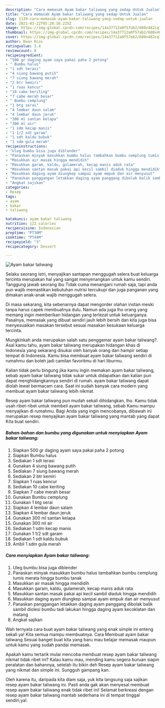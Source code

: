 ```yaml
---
description: "Cara memasak Ayam bakar taliwang yang sedap Untuk Jualan"
title: "Cara memasak Ayam bakar taliwang yang sedap Untuk Jualan"
slug: 1139-cara-memasak-ayam-bakar-taliwang-yang-sedap-untuk-jualan
date: 2021-03-22T05:28:16.225Z
image: https://img-global.cpcdn.com/recipes/14a37712a0f57ab2/680x482cq70/ayam-bakar-taliwang-foto-resep-utama.jpg
thumbnail: https://img-global.cpcdn.com/recipes/14a37712a0f57ab2/680x482cq70/ayam-bakar-taliwang-foto-resep-utama.jpg
cover: https://img-global.cpcdn.com/recipes/14a37712a0f57ab2/680x482cq70/ayam-bakar-taliwang-foto-resep-utama.jpg
author: Dean Rios
ratingvalue: 3.4
reviewcount: 8
recipeingredient:
- "500 gr daging ayam saya pakai paha 2 potong"
- " Bumbu halus"
- "1 sdt terasi"
- "4 siung bawang putih"
- "7 siung bawang merah"
- "2 btr kemiri"
- "1 ruas kencur"
- "10 cabe keriting"
- "7 cabe merah besar"
- " Bumbu cemplung"
- "1 btg serai"
- "4 lembar daun salam"
- "4 lembar daun jeruk"
- "300 ml santan kelapa"
- "300 ml air"
- "1 sdm kecap manis"
- "1 1/2 sdt garam"
- "1 sdt kaldu bubuk"
- "1 sdm gula merah"
recipeinstructions:
- "Uleg bumbu bisa juga diblender"
- "Panaskan minyak masukkan bumbu halus tambahkan bumbu cemplung tumis merata hingga bumbu tanak"
- "Masukkan air masak hingga mendidih"
- "Masukkan garam, kaldu, gulamerah, kecap manis aduk rata"
- "Masukkan santan masak pakai api kecil sambil diaduk hingga mendidih"
- "Masukkan daging ayam diungkep sampai ayam empuk dan air menyusut"
- "Panaskan panggangan letakkan daging ayam panggang dibolak balik sambil diolesi bumbu tadi lakukan hingga daging ayam kecoklatan dan matang"
- "Angkat sajikan"
categories:
- Resep
tags:
- ayam
- bakar
- taliwang

katakunci: ayam bakar taliwang 
nutrition: 122 calories
recipecuisine: Indonesian
preptime: "PT30M"
cooktime: "PT44M"
recipeyield: "3"
recipecategory: Dessert

---
```



![Ayam bakar taliwang](https://img-global.cpcdn.com/recipes/14a37712a0f57ab2/680x482cq70/ayam-bakar-taliwang-foto-resep-utama.jpg)

Selaku seorang istri, menyajikan santapan menggugah selera buat keluarga tercinta merupakan hal yang sangat menyenangkan untuk kamu sendiri. Tanggung jawab seorang ibu Tidak cuma menangani rumah saja, tapi anda pun wajib memastikan kebutuhan nutrisi tercukupi dan juga panganan yang dimakan anak-anak wajib menggugah selera.

Di masa  sekarang, kita sebenarnya dapat mengorder olahan instan meski tanpa harus capek membuatnya dulu. Namun ada juga lho orang yang memang ingin memberikan hidangan yang terlezat untuk keluarganya. Pasalnya, memasak yang dibuat sendiri jauh lebih bersih dan kita juga bisa menyesuaikan masakan tersebut sesuai masakan kesukaan keluarga tercinta. 



Mungkinkah anda merupakan salah satu penggemar ayam bakar taliwang?. Asal kamu tahu, ayam bakar taliwang merupakan hidangan khas di Indonesia yang sekarang disukai oleh banyak orang dari hampir setiap tempat di Indonesia. Kamu bisa membuat ayam bakar taliwang sendiri di rumahmu dan boleh jadi camilan favoritmu di hari liburmu.

Kalian tidak perlu bingung jika kamu ingin memakan ayam bakar taliwang, sebab ayam bakar taliwang tidak sukar untuk didapatkan dan kalian pun dapat menghidangkannya sendiri di rumah. ayam bakar taliwang dapat diolah lewat bermacam cara. Saat ini sudah banyak cara modern yang membuat ayam bakar taliwang lebih nikmat.

Resep ayam bakar taliwang pun mudah sekali dihidangkan, lho. Kamu tidak usah ribet-ribet untuk membeli ayam bakar taliwang, sebab Kamu mampu menyajikan di rumahmu. Bagi Anda yang ingin mencobanya, dibawah ini merupakan resep menyajikan ayam bakar taliwang yang mantab yang dapat Kita buat sendiri.

<!--inarticleads1-->

##### Bahan-bahan dan bumbu yang digunakan untuk menyiapkan Ayam bakar taliwang:

1. Siapkan 500 gr daging ayam saya pakai paha 2 potong
1. Siapkan  Bumbu halus
1. Sediakan 1 sdt terasi
1. Gunakan 4 siung bawang putih
1. Sediakan 7 siung bawang merah
1. Sediakan 2 btr kemiri
1. Siapkan 1 ruas kencur
1. Sediakan 10 cabe keriting
1. Siapkan 7 cabe merah besar
1. Gunakan  Bumbu cemplung
1. Gunakan 1 btg serai
1. Siapkan 4 lembar daun salam
1. Siapkan 4 lembar daun jeruk
1. Gunakan 300 ml santan kelapa
1. Gunakan 300 ml air
1. Sediakan 1 sdm kecap manis
1. Gunakan 1 1/2 sdt garam
1. Sediakan 1 sdt kaldu bubuk
1. Ambil 1 sdm gula merah




<!--inarticleads2-->

##### Cara menyiapkan Ayam bakar taliwang:

1. Uleg bumbu bisa juga diblender
1. Panaskan minyak masukkan bumbu halus tambahkan bumbu cemplung tumis merata hingga bumbu tanak
1. Masukkan air masak hingga mendidih
1. Masukkan garam, kaldu, gulamerah, kecap manis aduk rata
1. Masukkan santan masak pakai api kecil sambil diaduk hingga mendidih
1. Masukkan daging ayam diungkep sampai ayam empuk dan air menyusut
1. Panaskan panggangan letakkan daging ayam panggang dibolak balik sambil diolesi bumbu tadi lakukan hingga daging ayam kecoklatan dan matang
1. Angkat sajikan




Wah ternyata cara buat ayam bakar taliwang yang enak simple ini enteng sekali ya! Kita semua mampu membuatnya. Cara Membuat ayam bakar taliwang Sesuai banget buat kita yang baru mau belajar memasak maupun untuk kamu yang sudah pandai memasak.

Apakah kamu tertarik mulai mencoba membuat resep ayam bakar taliwang nikmat tidak ribet ini? Kalau kamu mau, mending kamu segera buruan siapin peralatan dan bahannya, setelah itu bikin deh Resep ayam bakar taliwang yang nikmat dan simple ini. Sungguh gampang kan. 

Oleh karena itu, daripada kita diam saja, yuk kita langsung saja sajikan resep ayam bakar taliwang ini. Pasti anda gak akan menyesal membuat resep ayam bakar taliwang enak tidak ribet ini! Selamat berkreasi dengan resep ayam bakar taliwang mantab sederhana ini di tempat tinggal sendiri,ya!.


